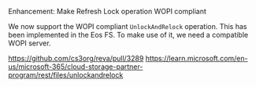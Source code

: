 Enhancement: Make Refresh Lock operation WOPI compliant

We now support the WOPI compliant `UnlockAndRelock` operation. This has been implemented in the Eos FS. To make use of it, we need a compatible WOPI server.

https://github.com/cs3org/reva/pull/3289
https://learn.microsoft.com/en-us/microsoft-365/cloud-storage-partner-program/rest/files/unlockandrelock
